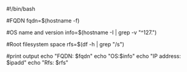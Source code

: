 #!/bin/bash

#FQDN
fqdn=$(hostname -f)

#OS name and version
info=$(hostname -I | grep -v "^127.")

#Root filesystem space
rfs=$(df -h | grep "/s")

#print output
echo "FQDN: $fqdn"
echo "OS:$info"
echo "IP address: $ipadd"
echo "Rfs: $rfs"
